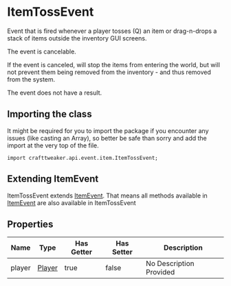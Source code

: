 # ItemTossEvent

Event that is fired whenever a player tosses (Q) an item or drag-n-drops a
 stack of items outside the inventory GUI screens.

The event is cancelable.

If the event is canceled, will stop the items from entering the world, but will not prevent them being removed from the inventory - and thus removed from the system.

The event does not have a result.



## Importing the class

It might be required for you to import the package if you encounter any issues (like casting an Array), so better be safe than sorry and add the import at the very top of the file.
```zenscript
import crafttweaker.api.event.item.ItemTossEvent;
```


## Extending ItemEvent

ItemTossEvent extends [ItemEvent](/forge/api/event/entity/ItemEvent). That means all methods available in [ItemEvent](/forge/api/event/entity/ItemEvent) are also available in ItemTossEvent

## Properties

| Name | Type | Has Getter | Has Setter | Description |
|------|------|------------|------------|-------------|
| player | [Player](/vanilla/api/entity/type/player/Player) | true | false | No Description Provided |

